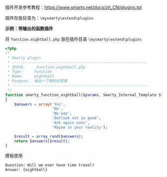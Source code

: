插件开发参考教程：<https://www.smarty.net/docs/zh_CN/plugins.tpl>

插件存放目录为：`\mysmarty\extend\plugins`

**示例：带输出的函数插件**

将 `function.eightball.php` 放在插件目录 `\mysmarty\extend\plugins`

```php
<?php
/*
 * Smarty plugin
 * -------------------------------------------------------------
 * 文件名:     function.eightball.php
 * Type:     function
 * Name:     eightball
 * Purpose:  输出一个随机的答案
 * -------------------------------------------------------------
 */
function smarty_function_eightball($params, Smarty_Internal_Template $template)
{
    $answers = array('Yes',
                     'No',
                     'No way',
                     'Outlook not so good',
                     'Ask again soon',
                     'Maybe in your reality');

    $result = array_rand($answers);
    return $answers[$result];
}
```

模板使用

```html
Question: Will we ever have time travel?
Answer: {eightball}
```

